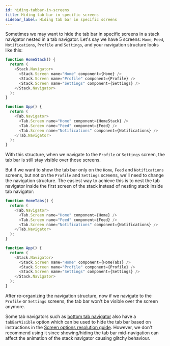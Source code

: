 ```yaml
---
id: hiding-tabbar-in-screens
title: Hiding tab bar in specific screens
sidebar_label: Hiding tab bar in specific screens
---
```


Sometimes we may want to hide the tab bar in specific screens in a stack navigator nested in a tab navigator. Let's say we have 5 screens: `Home`, `Feed`, `Notifications`, `Profile` and `Settings`, and your navigation structure looks like this:

```js
function HomeStack() {
  return (
    <Stack.Navigator>
      <Stack.Screen name="Home" component={Home} />
      <Stack.Screen name="Profile" component={Profile} />
      <Stack.Screen name="Settings" component={Settings} />
    </Stack.Navigator>
  );
}

function App() {
  return (
    <Tab.Navigator>
      <Tab.Screen name="Home" component={HomeStack} />
      <Tab.Screen name="Feed" component={Feed} />
      <Tab.Screen name="Notifications" component={Notifications} />
    </Tab.Navigator>
  );
}
```

With this structure, when we navigate to the `Profile` or `Settings` screen, the tab bar is still stay visible over those screens.

But if we want to show the tab bar only on the `Home`, `Feed` and `Notifications` screens, but not on the `Profile` and `Settings` screens, we'll need to change the navigation structure. The easiest way to achieve this is to nest the tab navigator inside the first screen of the stack instead of nesting stack inside tab navigator:

```js
function HomeTabs() {
  return (
    <Tab.Navigator>
      <Tab.Screen name="Home" component={Home} />
      <Tab.Screen name="Feed" component={Feed} />
      <Tab.Screen name="Notifications" component={Notifications} />
    </Tab.Navigator>
  );
}

function App() {
  return (
    <Stack.Navigator>
      <Stack.Screen name="Home" component={HomeTabs} />
      <Stack.Screen name="Profile" component={Profile} />
      <Stack.Screen name="Settings" component={Settings} />
    </Stack.Navigator>
  );
}
```

After re-organizing the navigation structure, now if we navigate to the `Profile` or `Settings` screens, the tab bar won't be visible over the screen anymore.

Some tab navigators such as [bottom tab navigator](bottom-tab-navigator.md) also have a `tabBarVisible` option which can be used to hide the tab bar based on instructions in the [Screen options resolution guide](screen-options-resolution.md). However, we don't recommend using it since showing/hiding the tab bar mid-navigation can affect the animation of the stack navigator causing glitchy behaviour.
